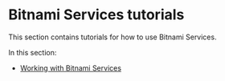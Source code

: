 # Bitnami Services tutorials

This section contains tutorials for how to use Bitnami Services.

In this section:

- [Working with Bitnami Services](working-with-bitnami-services.hbs.md)

